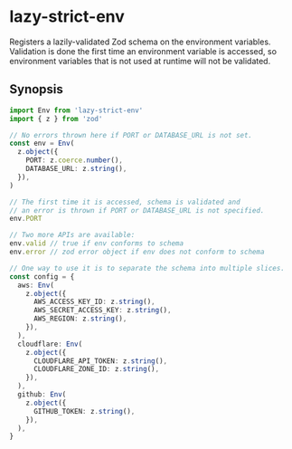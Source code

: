 # lazy-strict-env

Registers a lazily-validated Zod schema on the environment variables.
Validation is done the first time an environment variable is accessed, so environment variables that is not used at runtime will not be validated.

## Synopsis

```ts
import Env from 'lazy-strict-env'
import { z } from 'zod'

// No errors thrown here if PORT or DATABASE_URL is not set.
const env = Env(
  z.object({
    PORT: z.coerce.number(),
    DATABASE_URL: z.string(),
  }),
)

// The first time it is accessed, schema is validated and
// an error is thrown if PORT or DATABASE_URL is not specified.
env.PORT

// Two more APIs are available:
env.valid // true if env conforms to schema
env.error // zod error object if env does not conform to schema

// One way to use it is to separate the schema into multiple slices.
const config = {
  aws: Env(
    z.object({
      AWS_ACCESS_KEY_ID: z.string(),
      AWS_SECRET_ACCESS_KEY: z.string(),
      AWS_REGION: z.string(),
    }),
  ),
  cloudflare: Env(
    z.object({
      CLOUDFLARE_API_TOKEN: z.string(),
      CLOUDFLARE_ZONE_ID: z.string(),
    }),
  ),
  github: Env(
    z.object({
      GITHUB_TOKEN: z.string(),
    }),
  ),
}
```
